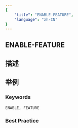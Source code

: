 ```yaml
---
{
    "title": "ENABLE-FEATURE",
    "language": "zh-CN"
}
---
```


## ENABLE-FEATURE

## 描述

## 举例

### Keywords

    ENABLE, FEATURE

### Best Practice

